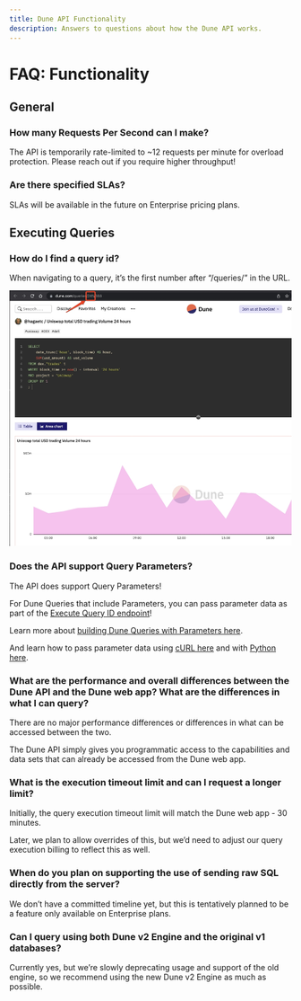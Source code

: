 ```yaml
---
title: Dune API Functionality
description: Answers to questions about how the Dune API works.
---
```

# FAQ: Functionality

## General

### How many Requests Per Second can I make?

The API is temporarily rate-limited to ~12 requests per minute for overload protection. Please reach out if you require higher throughput!

### Are there specified SLAs?

SLAs will be available in the future on Enterprise pricing plans.

## Executing Queries

### How do I find a query id?

When navigating to a query, it’s the first number after “/queries/” in the URL.

![query-id-example](../images/query-id-example.jpg)

### Does the API support Query Parameters?

The API does support Query Parameters!

For Dune Queries that include Parameters, you can pass parameter data as part of the [Execute Query ID endpoint](../../api/api-reference/execute-query-id.md)!

Learn more about [building Dune Queries with Parameters here](../../features/parameters.md).

And learn how to pass parameter data using [cURL here](../../api/api-reference/execute-query-id.md#curl-with-parameters) and with [Python here](../../api/quick-start/api-py.md).

### What are the performance and overall differences between the Dune API and the Dune web app? What are the differences in what I can query?

There are no major performance differences or differences in what can be accessed between the two.

The Dune API simply gives you programmatic access to the capabilities and data sets that can already be accessed from the Dune web app.

### What is the execution timeout limit and can I request a longer limit?

Initially, the query execution timeout limit will match the Dune web app - 30 minutes.

Later, we plan to allow overrides of this, but we’d need to adjust our query execution billing to reflect this as well.

### When do you plan on supporting the use of sending raw SQL directly from the server?

We don’t have a committed timeline yet, but this is tentatively planned to be a feature only available on Enterprise plans.

### Can I query using both Dune v2 Engine and the original v1 databases?

Currently yes, but we’re slowly deprecating usage and support of the old engine, so we recommend using the new Dune v2 Engine as much as possible.